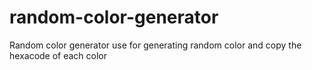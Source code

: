# random-color-generator
Random color generator use for generating random color and copy the hexacode of each color

